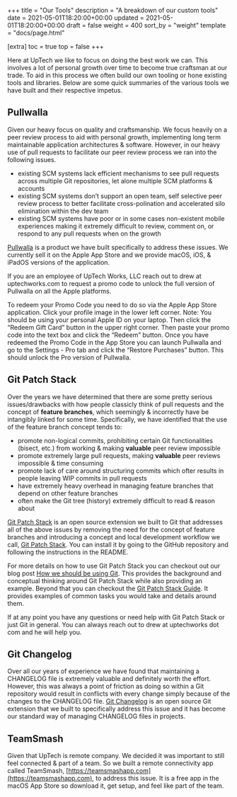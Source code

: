 +++
title = "Our Tools"
description = "A breakdown of our custom tools"
date = 2021-05-01T18:20:00+00:00
updated = 2021-05-01T18:20:00+00:00
draft = false
weight = 400
sort_by = "weight"
template = "docs/page.html"

[extra]
toc = true
top = false
+++

Here at UpTech we like to focus on doing the best work we can. This involves a lot of personal growth over time to become true craftsman at our trade. To aid in this process we often build our own tooling or hone existing tools and libraries. Below are some quick summaries of the various tools we have built and their respective impetus.

## Pullwalla

Given our heavy focus on quality and craftsmanship. We focus heavily on a peer review process to aid with personal growth, implementing long term maintainable application architectures & software. However, in our heavy use of pull requests to facilitate our peer review process we ran into the following issues.

* existing SCM systems lack efficient mechanisms to see pull requests across multiple Git repositories, let alone multiple SCM platforms & accounts
* existing SCM systems don’t support an open team, self selective peer review process to better facilitate cross-polination and accelerated silo elimination within the dev team
* existing SCM systems have poor or in some cases non-existent mobile experiences making it extremely difficult to review, comment on, or respond to any pull requests when on the growth

[Pullwalla][] is a product we have built specifically to address these issues. We currently sell it on the Apple App Store and we provide macOS, iOS, & iPadOS versions of the application.

If you are an employee of UpTech Works, LLC reach out to drew at uptechworks.com to request a promo code to unlock the full version of Pullwalla on all the Apple platforms.

To redeem your Promo Code you need to do so via the Apple App Store application. Click your profile image in the lower left corner. Note: You should be using your personal Apple ID on your laptop. Then click the “Redeem Gift Card” button in the upper right corner. Then paste your promo code into the text box and click the “Redeem” button. Once you have redeemed the Promo Code in the App Store you can launch Pullwalla and go to the Settings - Pro tab and click the “Restore Purchases” button. This should unlock the Pro version of Pullwalla.

## Git Patch Stack

Over the years we have determined that there are some pretty serious issues/drawbacks with how people classicly think of pull requests and the concept of **feature branches**, which seemingly & incorrectly have be intangibly linked for some time. Specifically, we have identified that the use of the feature branch concept tends to:

* promote non-logical commits, prohibiting certain Git functionalities (bisect, etc.) from working & making **valuable** peer review impossible
* promote extremely large pull requests, making **valuable** peer reviews impossible & time consuming
* promote lack of care around structuring commits which ofter results in people leaving WIP commits in pull requests
* have extremely heavy overhead in managing feature branches that depend on other feature branches
* often make the Git tree (history) extremely difficult to read & reason about

[Git Patch Stack][] is an open source extension we built to Git that addresses all of the above issues by removing the need for the concept of feature branches and introducing a concept and local development workflow we call, [Git Patch Stack][]. You can install it by going to the GitHub repository and following the instructions in the README.

For more details on how to use Git Patch Stack you can checkout out our blog post [How we should be using Git][]. This provides the background and conceptual thinking around Git Patch Stack while also providing an example. Beyond that you can checkout the [Git Patch Stack Guide][]. It provides examples of common tasks you would take and details around them.

If at any point you have any questions or need help with Git Patch Stack or just Git in general. You can always reach out to drew at uptechworks dot com and he will help you.

## Git Changelog

Over all our years of experience we have found that maintaining a CHANGELOG file is extremely valuable and definitely worth the effort. However, this was always a point of friction as doing so within a Git repository would result in conflicts with every change simply because of the changes to the CHANGELOG file. [Git Changelog][] is an open source Git extension that we built to specifically address this issue and it has become our standard way of managing CHANGELOG files in projects.

## TeamSmash

Given that UpTech is remote company. We decided it was important to still feel connected & part of a team. So we built a remote connectivity app called TeamSmash, [https://teamsmashapp.com](https://teamsmashapp.com), to address this issue. It is a free app in the macOS App Store so download it, get setup, and feel like part of the team.

[Pullwalla]: https://pullwalla.com
[Git Patch Stack]: https://github.com/uptech/git-ps 
[How we should be using Git]: https://uptechstudio.com/blog/how-we-should-be-using-git/
[Git Patch Stack Guide]: https://github.com/uptech/git-ps/wiki/Guide
[Git Changelog]: https://github.com/uptech/git-cl 
